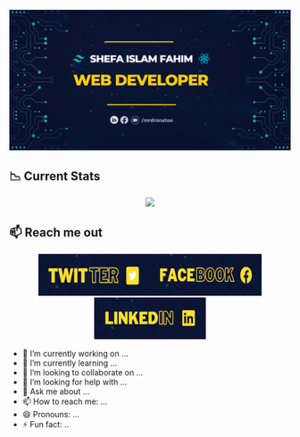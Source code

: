 [![Banner](https://raw.githubusercontent.com/dronatoo21/dronatoo21/5d989143829cf512416d6f37ba99bfe2b925a10d/git%20ban.png)](https://www.facebook.com/profile.php?id=100093659983951)

## :chart_with_downwards_trend: Current Stats

<p align="center">
  <img width="70%" src="https://github-readme-streak-stats.herokuapp.com?user=dronatoo21&theme=yeblu&date_format=M%20j%5B%2C%20Y%5D" />
</p>

## :mailbox: Reach me out


[<p align="center"><img height="75" width="200" src="https://raw.githubusercontent.com/dronatoo21/dronatoo21/main/twitter.png">]()[<img height="75" width="200" src="https://raw.githubusercontent.com/dronatoo21/dronatoo21/main/facebook.png">]()[<img height="75" 
 width="200" src="https://github.com/dronatoo21/dronatoo21/blob/main/linkedin.png"> </p>]()

- 🔭 I’m currently working on ...
- 🌱 I’m currently learning ...
- 👯 I’m looking to collaborate on ...
- 🤔 I’m looking for help with ...
- 💬 Ask me about ...
- 📫 How to reach me: ...
- 😄 Pronouns: ...
- ⚡ Fun fact: ..
